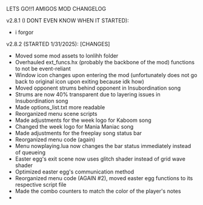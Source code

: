 LETS GO!!1
AMIGOS MOD CHANGELOG

v2.8.1 (I DONT EVEN KNOW WHEN IT STARTED):
- i forgor

v2.8.2 (STARTED 1/31/2025):
        [CHANGES]
- Moved some mod assets to lonlihh folder
- Overhauled ext_funcs.hx (probably the backbone of the mod) functions to not be event-reliant
- Window icon changes upon entering the mod (unfortunately does not go back to original icon upon exiting because idk how)
- Moved opponent strums behind opponent in Insubordination song
- Strums are now 40% transparent due to layering issues in Insubordination song
- Made options_list.txt more readable
- Reorganized menu scene scripts
- Made adjustments for the week logo for Kaboom song
- Changed the week logo for Mania Maniac song
- Made adjustments for the freeplay song status bar
- Reorganized menu code (again)
- Menu nowplaying.lua now changes the bar status immediately instead of queueing
- Easter egg's exit scene now uses glitch shader instead of grid wave shader
- Optimized easter egg's communication method
- Reorganized menu code (AGAIN #2), moved easter egg functions to its respective script file
- Made the combo counters to match the color of the player's notes
- 
